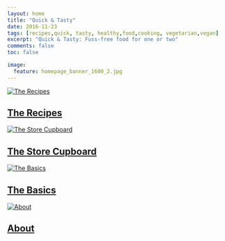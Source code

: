 ```yaml
---
layout: home
title: "Quick & Tasty"
date: 2016-11-23
tags: [recipes,quick, tasty, healthy,food,cooking, vegetarian,vegan]
excerpt: "Quick & Tasty: Fuss-free food for one or two"
comments: false
toc: false

image:
  feature: homepage_banner_1600_2.jpg
---
```

<!--
<h5  style="float: right;" class="post-title"> nm &nbsp;&nbsp;<a href="{{ site.url }}/classes" class="btn">Info and Booking</a></h5>
-->

<div class="tiles">

<article class="tile" itemscope itemtype="http://schema.org/Article">
  <a href="{{ site.url }}/recipes" title="The Recipes" class="post-teaser">
  <img src="{{ site.url }}/images/recipe_adj.jpg" alt="The Recipes" itemprop="image"></a>
  <h2 class="post-title" itemprop="name"><a class="post-title" href="{{ site.url }}/recipes">The Recipes</a></h2>
</article>

<article class="tile" itemscope itemtype="http://schema.org/Article">
<a href="{{ site.url }}/ingredients" title="The Store Cupboard" class="post-teaser">
<img src="{{ site.url }}/images/dried_tomatoes_1600.jpg" alt="The Store Cupboard" itemprop="image">
</a>
  <h2 class="post-title" itemprop="name"><a class="post-title" href="{{ site.url }}/ingredients">The Store Cupboard</a></h2>
</article>
<!--
</div>

<div class="tiles">
-->
<article class="tile" itemscope itemtype="http://schema.org/Article">
  <a href="{{ site.url }}/basics" title="The Basics" class="post-teaser">
  <img src="{{ site.url }}/images/basics_600.jpg" alt="The Basics" itemprop="image"></a>
  <h2 class="post-title" itemprop="name"><a class="post-title" href="{{ site.url }}/basics">The Basics</a></h2>
</article>

<article class="tile" itemscope itemtype="http://schema.org/Article">
  <a href="{{ site.url }}/about" title="About" class="post-teaser">
  <img src="{{ site.url }}/images/W_at_shrine.jpg" alt="About" itemprop="image"></a>
  <h2 class="post-title" itemprop="name"><a class="post-title" href="{{ site.url }}/about">About</a></h2>
</article>



</div><!-- /.tiles -->

<!-- <h5  class="post-title"> -->
<div>
    <a href="https://www.pinterest.com/fussfreefood" target="_blank"><i class="fa fa-pinterest"></i></a>
    <a href="https://twitter.com/fuss_free_food" target="_blank"><i class="fa fa-twitter"></i></a>
    <a href="https://www.facebook.com/quickandtasyfood/" target="_blank"><i class="fa fa-facebook"></i></a>
    &nbsp;
<div class="fb-like" data-href="https://www.facebook.com/quickandtasyfood/" data-layout="button" data-action="like" data-show-faces="false" data-share="false"></div>
</div>
<!-- </h5> -->
